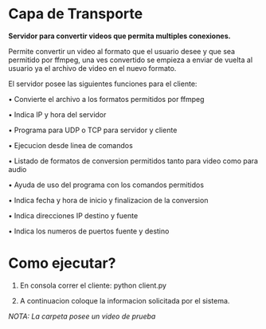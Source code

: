# Capa de Transporte

**Servidor para convertir videos que permita multiples conexiones.**

Permite convertir un video al formato que el usuario desee y que sea permitido por ffmpeg, una ves
convertido se empieza a enviar de vuelta al usuario ya el archivo de video en el nuevo formato.

El servidor posee las siguientes funciones para el cliente:

• Convierte el archivo a los formatos permitidos por ffmpeg

• Indica IP y hora del servidor

• Programa para UDP o TCP para servidor y cliente

• Ejecucion desde linea de comandos

• Listado de formatos de conversion permitidos tanto para video como para audio

• Ayuda de uso del programa con los comandos permitidos

• Indica fecha y hora de inicio y finalizacion de la conversion

• Indica direcciones IP destino y fuente

• Indica los numeros de puertos fuente y destino

# Como ejecutar?

1. En consola correr el cliente: python client.py

2. A continuacion coloque la informacion solicitada por el sistema.

*NOTA: La carpeta posee un video de prueba*






